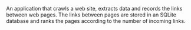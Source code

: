 An application that crawls a web site, extracts data and records the links between web pages​. The links between pages are stored in an SQLite database and ranks the pages according to the number of incoming links.
